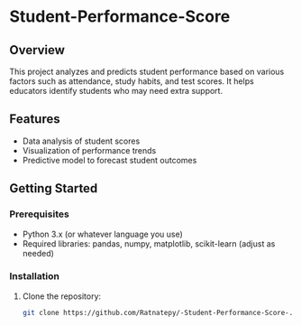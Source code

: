 ﻿# Student-Performance-Score


## Overview
This project analyzes and predicts student performance based on various factors such as attendance, study habits, and test scores. It helps educators identify students who may need extra support.

## Features
- Data analysis of student scores
- Visualization of performance trends
- Predictive model to forecast student outcomes

## Getting Started

### Prerequisites
- Python 3.x (or whatever language you use)
- Required libraries: pandas, numpy, matplotlib, scikit-learn (adjust as needed)

### Installation
1. Clone the repository:
   ```bash
   git clone https://github.com/Ratnatepy/-Student-Performance-Score-.git
